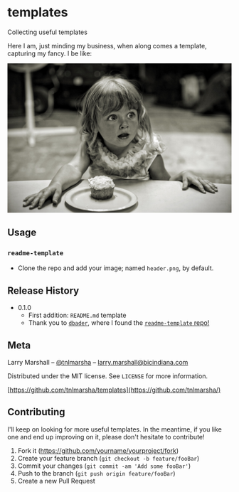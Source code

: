 # templates
Collecting useful templates
<!-- 
[![NPM Version][npm-image]][npm-url]
[![Build Status][travis-image]][travis-url]
[![Downloads Stats][npm-downloads]][npm-url]
 -->
Here I am, just minding my business, when along comes a template, capturing my fancy. I be like:

![](lucky.jpg)
<!-- 
## Installation

OS X & Linux:

```sh
npm install my-crazy-module --save
```

Windows:

```sh
edit autoexec.bat
```
 -->
## Usage

### `readme-template`
* Clone the repo and add your image; named `header.png`, by default. 

<!-- ## Development setup

Describe how to install all development dependencies and how to run an automated test-suite of some kind. Potentially do this for multiple platforms.

```sh
make install
npm test
``` -->

## Release History

* 0.1.0
    * First addition: `README.md` template
    * Thank you to [`dbader`](https://github.com/dbader), where I found the [`readme-template` repo!](https://github.com/dbader/readme-template)

## Meta

Larry Marshall – [@tnlmarsha](https://www.linkedin.com/in/tnlmarsha/) – larry.marshall@bicindiana.com

Distributed under the MIT license. See ``LICENSE`` for more information.

[https://github.com/tnlmarsha/templates](https://github.com/tnlmarsha/)

## Contributing

I'll keep on looking for more useful templates. In the meantime, if you like one and end up improving on it, please don't hesitate to contribute!

1. Fork it (<https://github.com/yourname/yourproject/fork>)
2. Create your feature branch (`git checkout -b feature/fooBar`)
3. Commit your changes (`git commit -am 'Add some fooBar'`)
4. Push to the branch (`git push origin feature/fooBar`)
5. Create a new Pull Request

<!-- ### Some Example Markdown link & img dfn's
[npm-image]: https://img.shields.io/npm/v/datadog-metrics.svg?style=flat-square
[npm-url]: https://npmjs.org/package/datadog-metrics
[npm-downloads]: https://img.shields.io/npm/dm/datadog-metrics.svg?style=flat-square
[travis-image]: https://img.shields.io/travis/dbader/node-datadog-metrics/master.svg?style=flat-square
[travis-url]: https://travis-ci.org/dbader/node-datadog-metrics
[wiki]: https://github.com/yourname/yourproject/wiki -->
